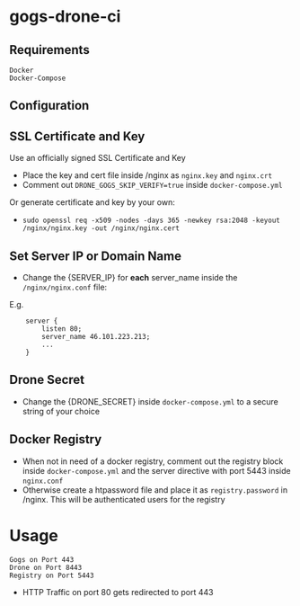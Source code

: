 # gogs-drone-ci

## Requirements
```
Docker 
Docker-Compose
```

## Configuration

## SSL Certificate and Key

Use an officially signed SSL Certificate and Key
* Place the key and cert file inside /nginx as `nginx.key` and `nginx.crt`
* Comment out `DRONE_GOGS_SKIP_VERIFY=true` inside `docker-compose.yml`

Or generate certificate and key by your own:
* `sudo openssl req -x509 -nodes -days 365 -newkey rsa:2048 -keyout /nginx/nginx.key -out /nginx/nginx.cert`

## Set Server IP or Domain Name
* Change the {SERVER_IP} for **each** server_name inside the `/nginx/nginx.conf` file:

E.g. 
```
    server {
        listen 80;
        server_name 46.101.223.213;
        ...
    }
```

## Drone Secret

* Change the {DRONE_SECRET} inside `docker-compose.yml` to a secure string of your choice

## Docker Registry

* When not in need of a docker registry, comment out the registry block inside `docker-compose.yml` and the server directive with port 5443 inside `nginx.conf`
* Otherwise create a htpassword file and place it as `registry.password` in /nginx. This will be authenticated users for the registry


# Usage
```
Gogs on Port 443
Drone on Port 8443
Registry on Port 5443
```
* HTTP Traffic on port 80 gets redirected to port 443
